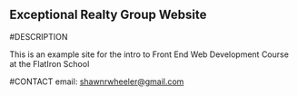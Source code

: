 Exceptional Realty Group Website
------

#DESCRIPTION

This is an example site for the intro to Front End Web Development Course at the FlatIron School

#CONTACT
email: shawnrwheeler@gmail.com
